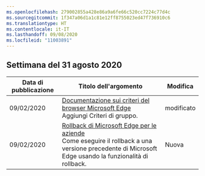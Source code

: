 ```yaml
---
ms.openlocfilehash: 279002855a428e86a9a6fe66c520cc7224c77d4c
ms.sourcegitcommit: 1f347a06d1a1c81e12ff8755023ed47f736910c6
ms.translationtype: HT
ms.contentlocale: it-IT
ms.lasthandoff: 09/08/2020
ms.locfileid: "11003891"
---
```

<!-- This file is generated automatically each week. Changes made to this file will be overwritten.-->




## Settimana del 31 agosto 2020


| Data di pubblicazione |Titolo dell'argomento | Modifica |
|------|------------|--------|
| 09/02/2020 | [Documentazione sui criteri del browser Microsoft Edge](/DeployEdge/microsoft-edge-policies)<br>Aggiungi Criteri di gruppo. | modificato |
| 09/02/2020 | [Rollback di Microsoft Edge per le aziende](/DeployEdge/edge-learnmore-rollback)<br>Come eseguire il rollback a una versione precedente di Microsoft Edge usando la funzionalità di rollback. | Nuova 